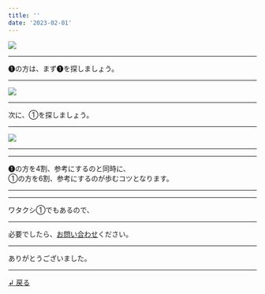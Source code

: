 ```yaml
---
title: ''
date: '2023-02-01'
---
```

![](/images/11.jpg)
***
➊の方は、まず➊を探しましょう。
***
![](/images/11_.jpg)
***
次に、①を探しましょう。
***
![](/images/11__.jpg)
***
***
➊の方を4割、参考にするのと同時に、  
①の方を6割、参考にするのが歩むコツとなります。
***
***
ワタクシ①でもあるので、
***
必要でしたら、[お問い合わせ](https://thebase.in/inquiry/01234567890)ください。
***
ありがとうございました。
***
[ ↲ 戻る ](/posts/0)
